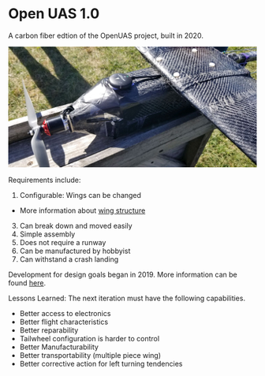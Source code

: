 # Open UAS 1.0 

A carbon fiber edtion of the OpenUAS project, built in 2020. 

![OpenUAS 1.0 Completed](./OpenUAS1.jpeg)


Requirements include:
1. Configurable: Wings can be changed
  - More information about [wing structure](Open-UAS.github.io/docs/Legacy/Archive/Structures/wingconstruction.pdf)
3. Can break down and moved easily
4. Simple assembly
5. Does not require a runway
6. Can be manufactured by hobbyist
7. Can withstand a crash landing

Development for design goals began in 2019. More information can be found [here](docs/Legacy/Archive/Design/Design_1.pdf).


Lessons Learned:
The next iteration must have the following capabilities.
- Better access to electronics
- Better flight characteristics
- Better reparability
- Tailwheel configuration is harder to control
- Better Manufacturability
- Better transportability (multiple piece wing)
- Better corrective action for left turning tendencies
